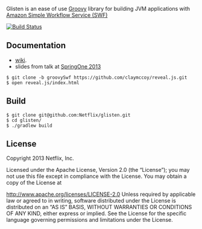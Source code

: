 Glisten is an ease of use [Groovy](http://groovy.codehaus.org) library for building JVM applications with [Amazon Simple Workflow Service (SWF)](http://aws.amazon.com/swf)

[![Build Status](https://netflixoss.ci.cloudbees.com/job/glisten-master/badge/icon)](https://netflixoss.ci.cloudbees.com/job/glisten-master/)

## Documentation

* [wiki](https://github.com/Netflix/glisten/wiki).
* slides from talk at [SpringOne 2013](http://www.springone2gx.com/conference/santa_clara/2013/09/session?id=29389)
```
$ git clone -b groovySwf https://github.com/claymccoy/reveal.js.git
$ open reveal.js/index.html
```

## Build

```
$ git clone git@github.com:Netflix/glisten.git
$ cd glisten/
$ ./gradlew build
```

## License

Copyright 2013 Netflix, Inc.

Licensed under the Apache License, Version 2.0 (the “License”); you may not use this file except in
compliance with the License. You may obtain a copy of the License at

http://www.apache.org/licenses/LICENSE-2.0
Unless required by applicable law or agreed to in writing, software distributed under the License is
distributed on an “AS IS” BASIS, WITHOUT WARRANTIES OR CONDITIONS OF ANY KIND, either express or
implied. See the License for the specific language governing permissions and limitations under the
License.
